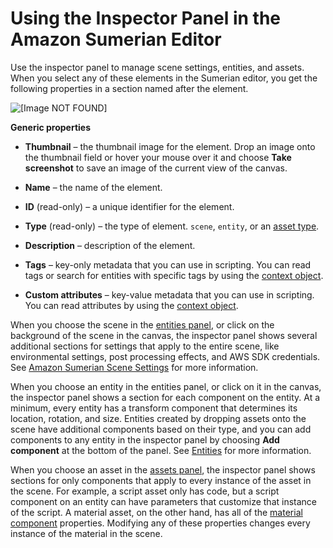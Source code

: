 # Using the Inspector Panel in the Amazon Sumerian Editor<a name="editor-inspector"></a>

Use the inspector panel to manage scene settings, entities, and assets\. When you select any of these elements in the Sumerian editor, you get the following properties in a section named after the element\.

![\[Image NOT FOUND\]](http://docs.aws.amazon.com/sumerian/latest/userguide/images/editor-entities-scene.png)

**Generic properties**

+ **Thumbnail** – the thumbnail image for the element\. Drop an image onto the thumbnail field or hover your mouse over it and choose **Take screenshot** to save an image of the current view of the canvas\.

+ **Name** – the name of the element\.

+ **ID** \(read\-only\) – a unique identifier for the element\.

+ **Type** \(read\-only\) – the type of element\. `scene`, `entity`, or an [asset type](sumerian-assets.md)\.

+ **Description** – description of the element\.

+ **Tags** – key\-only metadata that you can use in scripting\. You can read tags or search for entities with specific tags by using the [context object](scripting-context.md)\.

+ **Custom attributes** – key\-value metadata that you can use in scripting\. You can read attributes by using the [context object](scripting-context.md)\.

When you choose the scene in the [entities panel](sumerian-entities.md), or click on the background of the scene in the canvas, the inspector panel shows several additional sections for settings that apply to the entire scene, like environmental settings, post processing effects, and AWS SDK credentials\. See [Amazon Sumerian Scene Settings](sumerian-scene.md) for more information\.

When you choose an entity in the entities panel, or click on it in the canvas, the inspector panel shows a section for each component on the entity\. At a minimum, every entity has a transform component that determines its location, rotation, and size\. Entities created by dropping assets onto the scene have additional components based on their type, and you can add components to any entity in the inspector panel by choosing **Add component** at the bottom of the panel\. See [Entities](sumerian-entities.md) for more information\.

When you choose an asset in the [assets panel](editor-assets.md), the inspector panel shows sections for only components that apply to every instance of the asset in the scene\. For example, a script asset only has code, but a script component on an entity can have parameters that customize that instance of the script\. A material asset, on the other hand, has all of the [material component](entities-material.md) properties\. Modifying any of these properties changes every instance of the material in the scene\.
